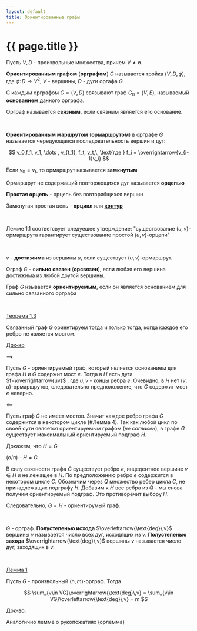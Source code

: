 ```yaml
---
layout: default
title: Ориентированные графы
---
```


# {{ page.title }}

Пусть $V,D$ - произвольные множества, причем $V \ne \emptyset$.

**Ориентированным графом** (**орграфом**) $G$ называется тройка $(V,D,\phi)$, где $\phi: \, D \to V^2$, $V$ - вершины, $D$ - дуги оргафа $G$.

С каждым орграфом $G = (V,D)$ связывают граф $G_0 = (V, E)$, называемый **основанием** данного орграфа.

Орграф называется **связным**, если связным является его основание.

&nbsp;

**Ориентированным маршрутом** (**ормаршрутом**) в орграфе $G$ называется чередующаяся последовательность вершин и дуг:

$$
v_0,f_1, v_1, \dots , v_{t_1}, f_t, v_t,\, \text{где } f_i = \overrightarrow{v_{i-1}v_i}
$$

Если $v_0 = v_t$, то ормарщрут называется **замкнутым**

Ормаршрут не содержащий повторяющихся дуг называется **орцепью**

**Простая орцепь** - орцепь без повторябщихся вершин

Замкнутая простая цепь - **орцикл** или <u>**контур**</u>

&nbsp;


Лемме  1.1 соответсвует следуещее утверждение: "существование $(u,v)$-ормаршрута гарантирует существование простой $(u,v)$-орцепи"

&nbsp;

$v$ - **достижима** из вершины $u$, если существует $(u,v)$-ормаршрут.

Ограф $G$ - с**ильно связен** (**орсвязен**), если любая его вершина достижима из любой другой вершины.

Граф $G$ нзывается **ориентируемым**, если он является основанием для сильно связанного орграфа

&nbsp;

<u>Теорема 1.3</u>

Связанный граф $G$ ориентируем тогда и только тогда, когда каждое его ребро не является мостом.

<u>Док-во</u>

$\implies$

Пусть $G$ - ориентируемый граф, который является основанием для графа $H$ и $G$ содержит мост $e$. Тогда в $H$ есть дуга $f=\overrightarrow{uv}$ , где $u,v$ - концы ребра $e$. Очевидно, в $H$ нет $(v,u)$-ормаршрутов, следовательно предположение, что $G$ содержит мост $e$ неверно.

$\impliedby$

Пусть граф $G$ не имеет мостов. Значит каждое ребро графа $G$ содержится в некотором цикле (#Лемма 4). Так как любой цикл по своей сути является ориентируемым графом (*не согласен*), в графе $G$ существует максимальный ориентируемый подграф $H$.

Докажем, что $H=G$

(о/п) - $H \ne G$

В силу связности графа $G$ существует ребро $e$, инцедентное вершине $v \in H$ и не лежащее в $H$. По предположению ребро $e$ содержится в некотором цикле $C$. Обозначим через $Q$ множество ребер цикла $C$, не принадлежащих подграфу $H$. Добавим к $H$ все ребра из $Q$ - мы снова получим ориентируемый подграф. Это противоречит выбору $H$.

Следовательно, $G=H$ - ориентирумый граф.

&nbsp;

$G$ - орграф. **Полустепенью исхода** $\overleftarrow{\text{deg}\,v}$ вершины $v$ называется число всех дуг, исходящих из $v$. **Полустепенью захода** $\overrightarrow{\text{deg}\,v}$  вершины $v$ называется число дуг, заходящих в $v$.

&nbsp;

<u>Лемма 1</u>

Пусть $G$ - произвольный $(n,m)$-орграф. Тогда

$$
\sum_{v\in VG}\overrightarrow{\text{deg}\,v} = \sum_{v\in VG}\overleftarrow{\text{deg}\,v} = m
$$

<u>Док-во:</u>

Аналогично лемме о рукопожатиях (орлемма)

